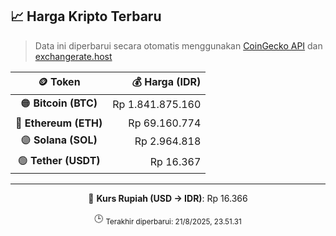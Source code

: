 

<!-- HARGA_KRIPTO -->
## 📈 Harga Kripto Terbaru

> Data ini diperbarui secara otomatis menggunakan [CoinGecko API](https://www.coingecko.com/) dan [exchangerate.host](https://exchangerate.host/)

<div align="center">

| 🪙 Token | 💰 Harga (IDR) |
|:------:|---------------:|
| 🟠 **Bitcoin (BTC)**   | Rp 1.841.875.160 |
| 🔵 **Ethereum (ETH)**  | Rp 69.160.774 |
| 🟣 **Solana (SOL)**    | Rp 2.964.818 |
| 🟢 **Tether (USDT)**   | Rp 16.367 |

---

💱 **Kurs Rupiah (USD → IDR)**: Rp 16.366

🕒 <sub>Terakhir diperbarui: 21/8/2025, 23.51.31</sub>

</div>
<!-- /HARGA_KRIPTO -->
